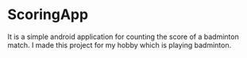 # ScoringApp
It is a simple android application for counting the score of a badminton match. I made this project for my hobby which is playing badminton. 
